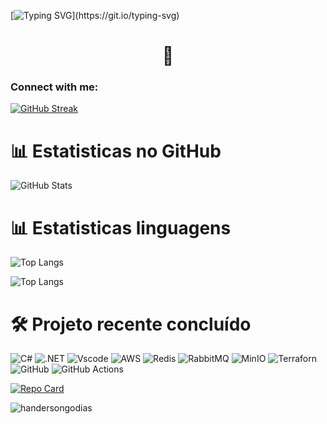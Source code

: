 [![Typing SVG](https://readme-typing-svg.herokuapp.com?font=Fira+Code&size=30&pause=1000&color=B1F71D&background=FFFFFF00&random=false&width=435&lines=Ol%C3%A1!)](https://git.io/typing-svg) 

<h1 align="center">👋</h1>

<h3 align="left">Connect with me:</h3>
<p align="left">
</p>

[![GitHub Streak](https://streak-stats.demolab.com/?user=handersongodias&theme=bear&background=000&border=30A3DC&dates=FFF)](https://git.io/streak-stats)

# 📊 Estatisticas no GitHub

![GitHub Stats](https://github-readme-stats.vercel.app/api?username=Handersongodias&theme=transparent&bg_color=000&border_color=30A3DC&show_icons=true&icon_color=30A3DC&title_color=E94D5F&text_color=FFF)

# 📊 Estatisticas linguagens

![Top Langs](https://github-readme-stats-git-masterrstaa-rickstaa.vercel.app/api/top-langs/?username=handersongodias&bg_color=000&border_color=30A3DC&title_color=E94D5F&text_color=FFF)

![Top Langs](https://github-readme-stats-git-masterrstaa-rickstaa.vercel.app/api/top-langs/?username=handersongodias&layout=compact&bg_color=000&border_color=30A3DC&title_color=E94D5F&text_color=FFF)

#  🛠 Projeto recente concluído

![C#](https://img.shields.io/badge/C%23-239120?style=for-the-badge&logo=c-sharp&logoColor=white) ![.NET](https://img.shields.io/badge/.NET-5C2D91?style=for-the-badge&logo=.net&logoColor=white) 
![Vscode](https://img.shields.io/badge/Vscode-007ACC?style=for-the-badge&logo=visual-studio-code&logoColor=white) ![AWS](https://img.shields.io/badge/AWS-000.svg?style=for-the-badge&logo=amazon-aws&logoColor=white)
![Redis](https://img.shields.io/badge/redis-%23DD0031.svg?style=for-the-badge&logo=redis&logoColor=white) ![RabbitMQ](https://img.shields.io/badge/-rabbitmq-%23FF6600?style=flat&logo=rabbitmq&logoColor=white) 
![MinIO](https://img.shields.io/badge/minio-C72E49.svg?style=for-the-badge&logo=minio&logoColor=white)
![Terraforn](https://img.shields.io/badge/terraform-7B42BC?logo=terraform&logoColor=white&style=for-the-badge)
![GitHub](https://img.shields.io/badge/GitHub-100000?style=for-the-badge&logo=github&logoColor=white)
![GitHub Actions](https://img.shields.io/badge/GitHubActions-2088FF?style=for-the-badge&logo=github&logoColor=white)

[![Repo Card](https://github-readme-stats.vercel.app/api/pin/?username=handersongodias&repo=projetoadamodulo5&bg_color=000&border_color=30A3DC&show_icons=true&icon_color=30A3DC&title_color=E94D5F&text_color=FFF)](https://github.com/SEUUSERNAME/SEUREPOSITORIO)

<p align="left"> <img src="https://komarev.com/ghpvc/?username=handersongodias&label=Profile%20views&color=0e75b6&style=flat" alt="handersongodias" /> </p>

